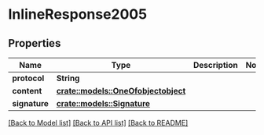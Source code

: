 # InlineResponse2005

## Properties

Name | Type | Description | Notes
------------ | ------------- | ------------- | -------------
**protocol** | **String** |  | 
**content** | [**crate::models::OneOfobjectobject**](oneOf<object,object>.md) |  | 
**signature** | [**crate::models::Signature**](Signature.md) |  | 

[[Back to Model list]](../README.md#documentation-for-models) [[Back to API list]](../README.md#documentation-for-api-endpoints) [[Back to README]](../README.md)


